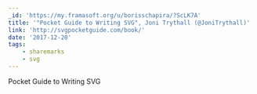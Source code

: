 ```yaml
---
_id: 'https://my.framasoft.org/u/borisschapira/?ScLK7A'
title: '"Pocket Guide to Writing SVG", Joni Trythall (@JoniTrythall)'
link: 'http://svgpocketguide.com/book/'
date: '2017-12-20'
tags:
    - sharemarks
    - svg
---
```


<div class="markdown"><p>Pocket Guide to Writing SVG
</p></div>
